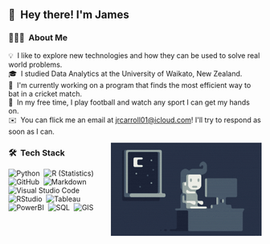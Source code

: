 ## 👋 &nbsp;Hey there! I'm James

### 👨🏻‍💻 &nbsp;About Me

💡 &nbsp;I like to explore new technologies and how they can be used to solve real world problems.\
🎓 &nbsp;I studied Data Analytics at the University of Waikato, New Zealand.\
🌱 &nbsp;I'm currently working on a program that finds the most efficient way to bat in a cricket match.\
🏏 &nbsp;In my free time, I play football and watch any sport I can get my hands on.\
✉️ &nbsp;You can flick me an email at jrcarroll01@icloud.com! I'll try to respond as soon as I can.
<!--📄 &nbsp;Please have a look at my [Résumé](https://www.adityavsingh.com/resume.html) for more details about me. I'm open to feedback and suggestions!-->

<img alt="Night Coding" src="https://raw.githubusercontent.com/AVS1508/AVS1508/master/assets/Night-Coding.gif" align="right"/>

### 🛠 &nbsp;Tech Stack

![Python](https://img.shields.io/badge/-Python-333333?style=flat&logo=python)&nbsp;
![R (Statistics)](https://img.shields.io/badge/-R-333333?style=flat&logo=R&logoColor=276DC3)
![GitHub](https://img.shields.io/badge/-GitHub-333333?style=flat&logo=github)&nbsp;
![Markdown](https://img.shields.io/badge/-Markdown-333333?style=flat&logo=markdown)\
![Visual Studio Code](https://img.shields.io/badge/-Visual%20Studio%20Code-333333?style=flat&logo=visual-studio-code&logoColor=007ACC)&nbsp;
![RStudio](https://img.shields.io/badge/-RStudio-333333?style=flat&logo=rstudio)&nbsp;
![Tableau](https://img.shields.io/badge/-Tableau-333333?style=flat&logo=tableau)&nbsp;\
![PowerBI](https://img.shields.io/badge/-PowerBI-333333?style=flat&logo=powerbi)&nbsp;
![SQL](https://img.shields.io/badge/-SQL-333333?style=flat&logo=mysql)&nbsp;
![GIS](https://img.shields.io/badge/-ArcGIS-333333?style=flat&logo=arcgis)&nbsp;
